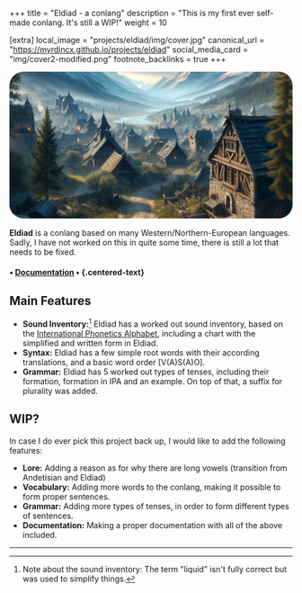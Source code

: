 +++
title = "Eldiad - a conlang"
description = "This is my first ever self-made conlang. It's still a WIP!"
weight = 10

[extra]
local_image = "projects/eldiad/img/cover.jpg"
canonical_url = "https://myrdincx.github.io/projects/eldiad"
social_media_card = "img/cover2-modified.png"
footnote_backlinks = true
+++

<img src="img/cover2-modified.png">

**Eldiad** is a conlang based on many Western/Northern-European languages.
Sadly, I have not worked on this in quite some time, there is still a lot that needs to be fixed.

#### • [Documentation](https://docs.google.com/spreadsheets/d/1MrxyKX2T18oo2gWFBczvF3zbGnEAAOSkji3GRbtCR9E/edit?usp=sharing) • {.centered-text}

## Main Features
- **Sound Inventory:**[^1] Eldiad has a worked out sound inventory, based on the [International Phonetics Alphabet](https://en.wikipedia.org/wiki/International_Phonetic_Alphabet), including a chart with the simplified and written form in Eldiad.  
- **Syntax:** Eldiad has a few simple root words with their according translations, and a basic word order [V(A)S(A)O].  
- **Grammar:** Eldiad has 5 worked out types of tenses, including their formation, formation in IPA and an example. On top of that, a suffix for plurality was added.

## WIP?

In case I do ever pick this project back up, I would like to add the following features:  
- **Lore:** Adding a reason as for why there are long vowels (transition from Andetísian and Eldiad)  
- **Vocabulary:** Adding more words to the conlang, making it possible to form proper sentences.  
- **Grammar:** Adding more types of tenses, in order to form different types of sentences.  
- **Documentation:** Making a proper documentation with all of the above included.  
___
[^1]: Note about the sound inventory: The term "liquid" isn't fully correct but was used to simplify things.

